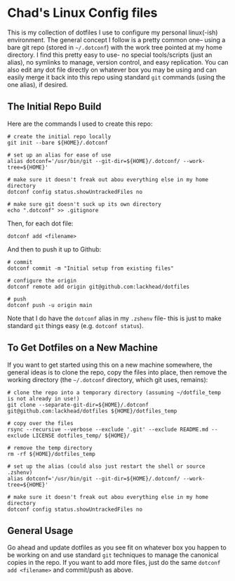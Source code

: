 # Chad's Linux Config files

This is my collection of dotfiles I use to configure my personal linux(-ish) environment. The general concept I follow is a pretty common one– using a bare git repo (stored in `~/.dotconf`) with the work tree pointed at my home directory. I find this pretty easy to use- no special tools/scripts (just an alias), no symlinks to manage, version control, and easy replication. You can also edit any dot file directly on whatever box you may be using and can easily merge it back into this repo using standard `git` commands (using the one alias), if desired. 

## The Initial Repo Build
Here are the commands I used to create this repo: 
```
# create the initial repo locally
git init --bare ${HOME}/.dotconf

# set up an alias for ease of use
alias dotconf='/usr/bin/git --git-dir=${HOME}/.dotconf/ --work-tree=${HOME}'

# make sure it doesn't freak out abou everything else in my home directory
dotconf config status.showUntrackedFiles no

# make sure git doesn't suck up its own directory
echo ".dotconf" >> .gitignore
```
Then, for each dot file: 
```
dotconf add <filename>
```
And then to push it up to Github:
```
# commit
dotconf commit -m "Initial setup from existing files"

# configure the origin
dotconf remote add origin git@github.com:lackhead/dotfiles

# push
dotconf push -u origin main
```
Note that I do have the `dotconf` alias in my `.zshenv` file- this is just to make standard `git` things easy (e.g. `dotconf status`).


## To Get Dotfiles on a New Machine
If you want to get started using this on a new machine somewhere, the general ideas is to clone the repo, copy the files into place, then remove the working directory (the `~/.dotconf` directory, which git uses, remains): 
```
# clone the repo into a temporary directory (assuming ~/dotfile_temp is not already in use!)
git clone --separate-git-dir=${HOME}/.dotconf git@github.com:lackhead/dotfiles ${HOME}/dotfiles_temp

# copy over the files
rsync --recursive --verbose --exclude '.git' --exclude README.md --exclude LICENSE dotfiles_temp/ ${HOME}/

# remove the temp directory
rm -rf ${HOME}/dotfiles_temp

# set up the alias (could also just restart the shell or source .zshenv)
alias dotconf='/usr/bin/git --git-dir=${HOME}/.dotconf/ --work-tree=${HOME}'

# make sure it doesn't freak out abou everything else in my home directory
dotconf config status.showUntrackedFiles no
```

## General Usage
Go ahead and update dotfiles as you see fit on whatever box you happen to be working on and use standard `git` techniques to manage the canonical copies in the repo. If you want to add more files, just do the same `dotconf add <filename>` and commit/push as above. 
